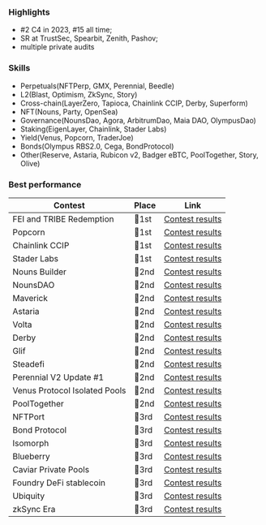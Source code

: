 ### Highlights
- #2 C4 in 2023, #15 all time;
- SR at TrustSec, Spearbit, Zenith, Pashov;
- multiple private audits
### Skills
- Perpetuals(NFTPerp, GMX, Perennial, Beedle)
- L2(Blast, Optimism, ZkSync, Story)
- Cross-chain(LayerZero, Tapioca, Chainlink CCIP, Derby, Superform)
- NFT(Nouns, Party, OpenSea)
- Governance(NounsDao, Agora, ArbitrumDao, Maia DAO, OlympusDao)
- Staking(EigenLayer, Chainlink, Stader Labs)
- Yield(Venus, Popcorn, TraderJoe)
- Bonds(Olympus RBS2.0, Cega, BondProtocol)
- Other(Reserve, Astaria, Rubicon v2, Badger eBTC, PoolTogether, Story, Olive)
### Best performance
| Contest         | Place | Link |
|----------------|-------|------|
| FEI and TRIBE Redemption | 🥇1st   | [Сontest results](https://code4rena.com/audits/2022-09-fei-and-tribe-redemption-contest) |
| Popcorn | 🥇1st   | [Сontest results](https://code4rena.com/audits/2023-01-popcorn-contest) |
| Chainlink CCIP | 🥇1st   | [Сontest results](https://code4rena.com/audits/2023-05-chainlink-cross-chain-services-ccip-and-arm-network) |
| Stader Labs | 🥇1st   | [Сontest results](https://code4rena.com/audits/2023-06-stader-labs) |
| Nouns Builder | 🥈2nd   | [Сontest results](https://code4rena.com/audits/2022-09-nouns-builder-contest) |
| NounsDAO | 🥈2nd   | [Сontest results](https://audits.sherlock.xyz/contests/27/leaderboard) |
| Maverick | 🥈2nd   | [Сontest results](https://code4rena.com/audits/2022-12-maverick-contest) |
| Astaria | 🥈2nd   | [Сontest results](https://code4rena.com/audits/2023-01-astaria-contest) |
| Volta | 🥈2nd   | [Сontest results](https://audits.sherlock.xyz/contests/47/leaderboard) |
| Derby | 🥈2nd   | [Сontest results](https://audits.sherlock.xyz/contests/13/leaderboard) |
| Glif | 🥈2nd   | [Сontest results](https://audits.sherlock.xyz/contests/90/leaderboard) |
| Steadefi | 🥈2nd   | [Сontest results](https://codehawks.cyfrin.io/c/2023-10-SteadeFi/results?lt=contest&page=1&sc=reward&sj=reward&t=leaderboard) |
| Perennial V2 Update #1 | 🥈2nd   | [Сontest results](https://audits.sherlock.xyz/contests/123/leaderboard) |
| Venus Protocol Isolated Pools | 🥈2nd   | [Сontest results](https://code4rena.com/audits/2023-05-venus-protocol-isolated-pools) |
| PoolTogether | 🥈2nd   | [Сontest results](https://code4rena.com/audits/2023-07-pooltogether) |
| NFTPort | 🥉3rd   | [Сontest results](https://audits.sherlock.xyz/contests/14/leaderboard) |
| Bond Protocol | 🥉3rd   | [Сontest results](https://audits.sherlock.xyz/contests/20/leaderboard) |
| Isomorph | 🥉3rd   | [Сontest results](https://audits.sherlock.xyz/contests/22/leaderboard) |
| Blueberry | 🥉3rd   | [Сontest results](https://audits.sherlock.xyz/contests/41/leaderboard) |
| Caviar Private Pools | 🥉3rd   | [Сontest results](https://code4rena.com/audits/2023-04-caviar-private-pools) |
| Foundry DeFi stablecoin | 🥉3rd   | [Сontest results](https://codehawks.cyfrin.io/c/2023-07-foundry-defi-stablecoin/results?lt=contest&page=1&sc=reward&sj=reward&t=leaderboard) |
| Ubiquity | 🥉3rd   | [Сontest results](https://audits.sherlock.xyz/contests/138/leaderboard) |
| zkSync Era | 🥉3rd   | [Сontest results](https://code4rena.com/audits/2024-03-zksync-era) |
